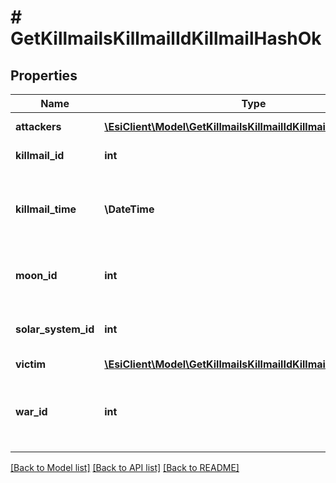 # # GetKillmailsKillmailIdKillmailHashOk

## Properties

Name | Type | Description | Notes
------------ | ------------- | ------------- | -------------
**attackers** | [**\EsiClient\Model\GetKillmailsKillmailIdKillmailHashAttacker[]**](GetKillmailsKillmailIdKillmailHashAttacker.md) | attackers array |
**killmail_id** | **int** | ID of the killmail |
**killmail_time** | **\DateTime** | Time that the victim was killed and the killmail generated |
**moon_id** | **int** | Moon if the kill took place at one | [optional]
**solar_system_id** | **int** | Solar system that the kill took place in |
**victim** | [**\EsiClient\Model\GetKillmailsKillmailIdKillmailHashVictim**](GetKillmailsKillmailIdKillmailHashVictim.md) |  |
**war_id** | **int** | War if the killmail is generated in relation to an official war | [optional]

[[Back to Model list]](../../README.md#models) [[Back to API list]](../../README.md#endpoints) [[Back to README]](../../README.md)
